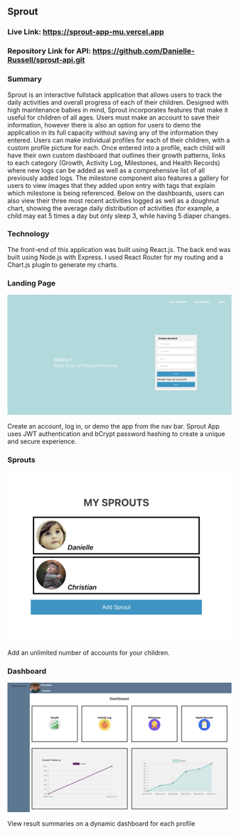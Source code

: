 ## Sprout

### Live Link: https://sprout-app-mu.vercel.app
### Repository Link for API: https://github.com/Danielle-Russell/sprout-api.git

### Summary

Sprout is an interactive fullstack application that allows users to track the daily activities and overall progress of each of their children. Designed with high maintenance babies in mind, Sprout incorporates features that make it useful for children of all ages. Users must make an account to save their information, however there is also an option for users to demo the application in its full capacity without saving any of the information they entered. Users can make individual profiles for each of their children, with a custom profile picture for each. Once entered into a profile, each child will have their own custom dashboard that outlines their growth patterns, links to each category (Growth, Activity Log, Milestones, and Health Records) where new logs can be added as well as a comprehensive list of all previously added logs. The milestone component also features a gallery for users to view images that they added upon entry with tags that explain which milestone is being referenced. Below on the dashboards, users can also view their three most recent activities logged as well as a doughnut chart, showing the average daily distribution of activities (for example, a child may eat 5 times a day but only sleep 3, while having 5 diaper changes. 

### Technology

The front-end of this application was built using React.js. The back end was built using Node.js with Express. I used React Router for my routing and a Chart.js plugin to generate my charts. 

### Landing Page 

<img src= https://github.com/Danielle-Russell/sprout-app/blob/master/sprout-landing-page.png />

Create an account, log in, or demo the app from the nav bar. Sprout App uses JWT authentication and bCrypt password hashing to create a unique and secure experience. 

### Sprouts

<img src=https://github.com/Danielle-Russell/sprout-app/blob/master/src/landing-page/sprouts.png />

Add an unlimited number of accounts for your children.

### Dashboard

<img src=https://github.com/Danielle-Russell/sprout-app/blob/master/dashboard.png />

View result summaries on a dynamic dashboard for each profile



